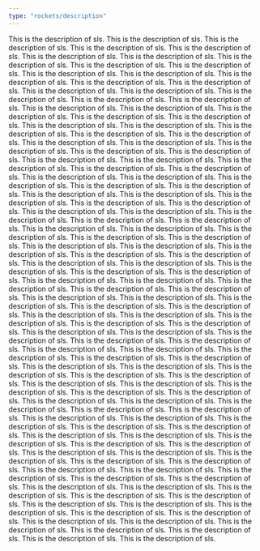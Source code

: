 ```yaml
---
type: "rockets/description"
---
```

<!-- you can put anything here really -->
This is the description of sls. This is the description of sls. This is the description of sls. This is the description of sls. This is the description of sls. This is the description of sls. This is the description of sls. This is the description of sls. This is the description of sls. This is the description of sls. This is the description of sls. This is the description of sls. This is the description of sls. This is the description of sls. This is the description of sls. This is the description of sls. This is the description of sls. This is the description of sls. This is the description of sls. This is the description of sls. This is the description of sls. This is the description of sls. This is the description of sls. This is the description of sls. This is the description of sls. This is the description of sls. This is the description of sls. This is the description of sls. This is the description of sls. This is the description of sls. This is the description of sls. This is the description of sls. This is the description of sls. This is the description of sls. This is the description of sls. This is the description of sls. This is the description of sls. This is the description of sls. This is the description of sls. This is the description of sls. This is the description of sls. This is the description of sls. This is the description of sls. This is the description of sls. This is the description of sls. This is the description of sls. This is the description of sls. This is the description of sls. This is the description of sls. This is the description of sls. This is the description of sls. This is the description of sls. This is the description of sls. This is the description of sls. This is the description of sls. This is the description of sls. This is the description of sls. This is the description of sls. This is the description of sls. This is the description of sls. This is the description of sls. This is the description of sls. This is the description of sls. This is the description of sls. This is the description of sls. This is the description of sls. This is the description of sls. This is the description of sls. This is the description of sls. This is the description of sls. This is the description of sls. This is the description of sls. This is the description of sls. This is the description of sls. This is the description of sls. This is the description of sls. This is the description of sls. This is the description of sls. This is the description of sls. This is the description of sls. This is the description of sls. This is the description of sls. This is the description of sls. This is the description of sls. This is the description of sls. This is the description of sls. This is the description of sls. This is the description of sls. This is the description of sls. This is the description of sls. This is the description of sls. This is the description of sls. This is the description of sls. This is the description of sls. This is the description of sls. This is the description of sls. This is the description of sls. This is the description of sls. This is the description of sls. This is the description of sls. This is the description of sls. This is the description of sls. This is the description of sls. This is the description of sls. This is the description of sls. This is the description of sls. This is the description of sls. This is the description of sls. This is the description of sls. This is the description of sls. This is the description of sls. This is the description of sls. This is the description of sls. This is the description of sls. This is the description of sls. This is the description of sls. This is the description of sls. This is the description of sls. This is the description of sls. This is the description of sls. This is the description of sls. This is the description of sls. This is the description of sls. This is the description of sls. This is the description of sls. This is the description of sls. This is the description of sls. This is the description of sls. This is the description of sls. This is the description of sls. This is the description of sls. This is the description of sls. This is the description of sls. This is the description of sls. This is the description of sls. This is the description of sls. This is the description of sls. This is the description of sls. This is the description of sls. This is the description of sls. This is the description of sls. This is the description of sls. This is the description of sls. This is the description of sls. This is the description of sls. This is the description of sls. This is the description of sls. 
